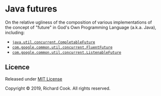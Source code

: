 # Java futures

On the relative ugliness of the composition of various implementations of the concept of "future" in God's Own Programming Language (a.k.a. Java), including:

* [`java.util.concurrent.CompletableFuture`][completable-future]
* [`com.google.common.util.concurrent.FluentFuture`][fluent-future]
* [`com.google.common.util.concurrent.ListenableFuture`][listenable-future]

## Licence

Released under [MIT License][licence]

Copyright &copy; 2019, Richard Cook. All rights reserved.

[completable-future]: https://docs.oracle.com/javase/8/docs/api/java/util/concurrent/CompletableFuture.html
[fluent-future]: https://google.github.io/guava/releases/23.0/api/docs/com/google/common/util/concurrent/FluentFuture.html
[licence]: LICENSE
[listenable-future]: https://google.github.io/guava/releases/23.0/api/docs/com/google/common/util/concurrent/ListenableFuture.html
